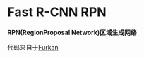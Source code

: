# Fast R-CNN RPN
**RPN(RegionProposal Network)区域生成网络** 

代码来自于[Furkan](<https://github.com/FurkanOM/tf-rpn> )



